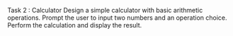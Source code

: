  Task 2 : Calculator Design a simple calculator with basic arithmetic operations. Prompt the user to input two numbers and an operation choice. Perform the calculation and display the result.
